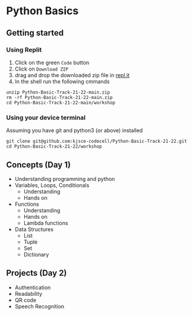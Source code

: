 # Python Basics

## Getting started

### Using Replit

1. Click on the green `Code` button
2. Click on `Download ZIP`
3. drag and drop the downloaded zip file in [repl.it](repl.it)
4. In the shell run the following cmmands

```
unzip Python-Basic-Track-21-22-main.zip
rm -rf Python-Basic-Track-21-22-main.zip
cd Python-Basic-Track-21-22-main/workshop
```

### Using your device terminal

Assuming you have git and python3 (or above) installed

```
git clone git@github.com:kjsce-codecell/Python-Basic-Track-21-22.git
cd Python-Basic-Track-21-22/workshop
```

## Concepts (Day 1)

- Understanding programming and python
- Variables, Loops, Conditionals
  - Understanding
  - Hands on
- Functions
  - Understanding
  - Hands on
  - Lambda functions
- Data Structures
  - List
  - Tuple
  - Set
  - Dictionary

## Projects (Day 2)

- Authentication
- Readability
- QR code
- Speech Recognition

